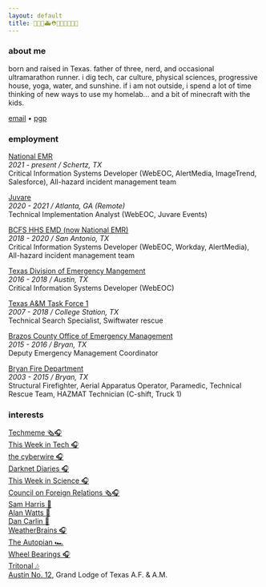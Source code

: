 ```yaml
---
layout: default
title: 🧑‍🚒🚒🚑⛑️🌊👨‍💼🏢👨‍💻
---
```


### about me
born and raised in Texas.  father of three, nerd, and occasional ultramarathon runner.  i dig tech, car culture, physical sciences, progressive house, yoga, water, and sunshine.  if i am not outside, i spend a lot of time thinking of new ways to use my homelab... and a bit of minecraft with the kids.  

<a href="mailto:chris@chrismartintx.com">email</a> • <a href="https://pgp.chrismartintx.com/" target="window">pgp</a>
### employment

[National EMR](https://nationalemr.us/)<br/>
*2021 - present / Schertz, TX*<br/>
Critical Information Systems Developer (WebEOC, AlertMedia, ImageTrend, Salesforce), All-hazard incident management team

[Juvare](https://www.juvare.com/webeoc/)<br/>
*2020 - 2021 / Atlanta, GA (Remote)*<br/>
Technical Implementation Analyst (WebEOC, Juvare Events)

[BCFS HHS EMD (now National EMR)](https://nationalemr.us/)<br/>
*2018 - 2020 / San Antonio, TX*<br/>
Critical Information Systems Developer (WebEOC, Workday, AlertMedia), All-hazard incident management team

[Texas Division of Emergency Mangement](https://tdem.texas.gov/)<br/>
*2016 - 2018 / Austin, TX*<br/>
Critical Information Systems Developer (WebEOC)

[Texas A&M Task Force 1](https://texastaskforce1.org/)<br/>
*2007 - 2018 / College Station, TX*<br/>
Technical Search Specialist, Swiftwater rescue

[Brazos County Office of Emergency Management](http://brazosceoc.org)<br/>
*2015 - 2016 / Bryan, TX*<br/>
Deputy Emergency Management Coordinator

[Bryan Fire Department](https://www.bryantx.gov/fire/)<br/>
*2003 - 2015 / Bryan, TX*<br/>
Structural Firefighter, Aerial Apparatus Operator, Paramedic, Technical Rescue Team, HAZMAT Technician (C-shift, Truck 1)

### interests
[Techmeme 🗞️🎧](https://techmeme.com)<br/>
[This Week in Tech 🎧](https://twit.tv)<br/>
[the cyberwire 🎧](https://thecyberwire.com)<br/>
[Darknet Diaries 🎧](https://darknetdiaries.com/)<br/>
[This Week in Science 🎧](https://www.twis.org/)<br/>
[Council on Foreign Relations 🗞️🎧](https://www.cfr.org)<br/>
[Sam Harris 🧠](https://samharris.org)<br/>
[Alan Watts 🧠](https://alanwatts.org/)<br/>
[Dan Carlin 📜](https://www.dancarlin.com/)<br/>
[WeatherBrains 🎧](https://weatherbrains.com)<br/>
[The Autopian 🏎️](https://www.theautopian.com/)<br/>
[Wheel Bearings 🎧](https://wheelbearings.media)<br/>
[Tritonal 🎶](http://tritonalmusic.com)<br/>
[Austin No. 12](http://austinlodge12.com), Grand Lodge of Texas A.F. & A.M.<br/>

<span rel="me" href="https://twit.social/@chrismartintx"/>
